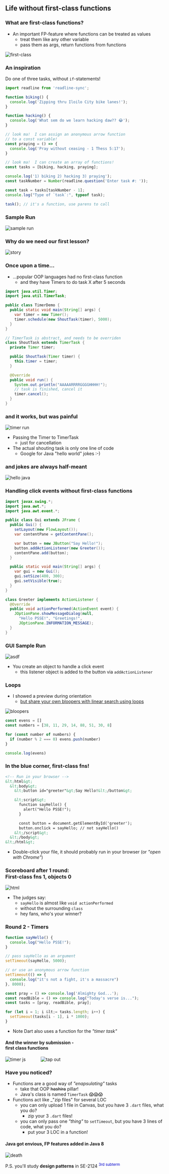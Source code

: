 Life without first-class functions
----------------------------------



### What are first-class functions?

* An important FP-feature where functions can be treated as values
  - treat them like any other variable
  - pass them as args, return functions from functions

![first-class](images/fp.png)



### An inspiration

Do one of three tasks, without `if`-statements!

```js [1-9 | 11-18 | 20-26]
import readline from 'readline-sync';

function biking() {
  console.log('Zipping thru Iloilo City bike lanes!');
}

function hacking() {
  console.log('What sem do we learn hacking daw?? 😂');
}

// look ma!  I can assign an anonymous arrow function
// to a const variable!
const praying = () => {
  console.log('Pray without ceasing - 1 Thess 5:17');
}

// look ma!  I can create an array of functions!
const tasks = [biking, hacking, praying];

console.log('1) biking 2) hacking 3) praying');
const taskNumber = Number(readline.question('Enter task #: '));

const task = tasks[taskNumber - 1];
console.log("Type of `task`:", typeof task);

task(); // it's a function, use parens to call
```


### Sample Run

![sample run](images/sample-run.png)



### Why do we need our first lesson?

![story](images/story.png)



### Once upon a time...

* ...popular OOP languages had no first-class function
  - and they have Timers to do task X after 5 seconds

```java [1-9 | 11-25]
import java.util.Timer;
import java.util.TimerTask;

public class TimerDemo {
  public static void main(String[] args) {
    var timer = new Timer();
    timer.schedule(new ShoutTask(timer), 5000);
  }
}

// TimerTask is abstract, and needs to be overriden
class ShoutTask extends TimerTask {
  private Timer timer;

  public ShoutTask(Timer timer) {
    this.timer = timer;
  }

  @Override
  public void run() {
    System.out.println("AAAAARRRRGGGGHHHH!");
    // task is finished, cancel it
    timer.cancel();
  }
}
```



### and it works, but was painful

![timer run](images/timer-run.gif)

* Passing the Timer to TimerTask
  - just for cancellation
* The actual shouting task is only one line of code
  - Google for Java "hello world" jokes :-)



### and jokes are always half-meant

![hello java](images/hello-world.jpg)



### Handling click events without first-class functions

```java [1-13 | 15-20 | 22-29]
import javax.swing.*;
import java.awt.*;
import java.awt.event.*;

public class Gui extends JFrame {
  public Gui() {
    setLayout(new FlowLayout());
    var contentPane = getContentPane();

    var button = new JButton("Say Hello!");
    button.addActionListener(new Greeter());
    contentPane.add(button);
  }

  public static void main(String[] args) {
    var gui = new Gui();
    gui.setSize(400, 300);
    gui.setVisible(true);
  }
}

class Greeter implements ActionListener {
  @Override
  public void actionPerformed(ActionEvent event) {
    JOptionPane.showMessageDialog(null, 
      "Hello PSSE!", "Greetings!", 
      JOptionPane.INFORMATION_MESSAGE);
  }
}
```



### GUI Sample Run

![asdf](images/gui.png)

* You create an object to handle a click event
  - this listener object is added to the button via `addActionListener`



### Loops

* I showed a preview during orientation
  - [but share your own bloopers with linear search using loops](https://cpu.instructure.com/courses/2102/discussion_topics/12429)

![bloopers](images/bloopers.gif)

```js
const evens = []
const numbers = [38, 11, 29, 14, 88, 51, 30, 8]

for (const number of numbers) {
  if (number % 2 === 0) evens.push(number)
}

console.log(evens)
```



### In the blue corner, first-class fns!

```html
<!-- Run in your browser -->
&lt;html&gt;
  &lt;body&gt;
    &lt;button id="greeter"&gt;Say Hello!&lt;/button&gt;

    &lt;script&gt;
      function sayHello() {
        alert("Hello PSSE!");
      }

      const button = document.getElementById('greeter');
      button.onclick = sayHello; // not sayHello()
    &lt;/script&gt;
  &lt;/body&gt;
&lt;/html&gt;
```

* Double-click your file, it should probably run in your browser (or _"open with Chrome"_)



### Scoreboard after 1 round:  <br>First-class fns 1, objects 0

![html](images/html.png)

* The judges say:
  + `sayHello` is almost like `void actionPerformed`
  + without the surrounding `class`
  + hey fans, who's your winner?



### Round 2 - Timers

```js []
function sayHello() {
  console.log("Hello PSSE!");
}

// pass sayHello as an argument
setTimeout(sayHello, 5000);

// or use an anonymous arrow function
setTimeout(() => {
  console.log("it's not a fight, it's a massacre")
}, 8000);

const pray = () => console.log('Almighty God...');
const readBible = () => console.log("Today's verse is...");
const tasks = [pray, readBible, pray];

for (let i = 1; i &lt;= tasks.length; i++) {
  setTimeout(tasks[i - 1], i * 1000);
}
```

* Note Dart also uses a function for the _"timer task"_


#### And the winner by submission - <br>first class functions

<div style="display: flex">
<img src="images/timer-js.gif" alt="timer js">
<img src="images/tapout.gif" alt="tap out" style="margin-left: 48px">
</div>



### Have you noticed?

* Functions are a good way of _"enapsulating"_ tasks
  - take that OOP ~~hashira~~ pillar!
  - Java's class is named `TimerTask` 😱😱😱
* Functions act like _"zip files" for several LOC
  - you can only upload 1 file in Canvas, but you have 3 `.dart` files, what you do?
    + zip your 3 `.dart` files!
  - you can only pass one _"thing"_ to `setTimeout`, but you have 3 lines of code, what you do?
    + put your 3 LOC in a function!



#### Java got envious, FP features added in Java 8

![death](images/death.jpg)

P.S. you'll study **design patterns** in SE-2124
<sup style="size: 0.5em; color: mediumblue">3rd subterm</sup>
